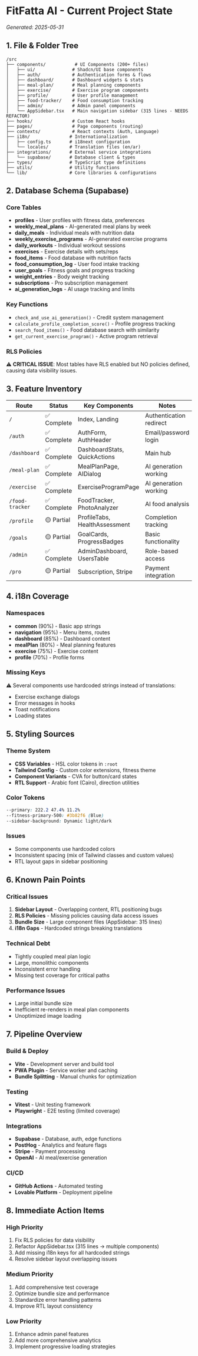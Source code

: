 
# FitFatta AI - Current Project State

*Generated: 2025-05-31*

## 1. File & Folder Tree

```
/src
├── components/           # UI Components (200+ files)
│   ├── ui/              # Shadcn/UI base components
│   ├── auth/            # Authentication forms & flows
│   ├── dashboard/       # Dashboard widgets & stats
│   ├── meal-plan/       # Meal planning components
│   ├── exercise/        # Exercise program components
│   ├── profile/         # User profile management
│   ├── food-tracker/    # Food consumption tracking
│   ├── admin/           # Admin panel components
│   └── AppSidebar.tsx   # Main navigation sidebar (315 lines - NEEDS REFACTOR)
├── hooks/               # Custom React hooks
├── pages/               # Page components (routing)
├── contexts/            # React contexts (Auth, Language)
├── i18n/               # Internationalization
│   ├── config.ts       # i18next configuration
│   └── locales/        # Translation files (en/ar)
├── integrations/       # External service integrations
│   └── supabase/       # Database client & types
├── types/              # TypeScript type definitions
├── utils/              # Utility functions
└── lib/                # Core libraries & configurations
```

## 2. Database Schema (Supabase)

### Core Tables
- **profiles** - User profiles with fitness data, preferences
- **weekly_meal_plans** - AI-generated meal plans by week
- **daily_meals** - Individual meals with nutrition data
- **weekly_exercise_programs** - AI-generated exercise programs
- **daily_workouts** - Individual workout sessions
- **exercises** - Exercise details with sets/reps
- **food_items** - Food database with nutrition facts
- **food_consumption_log** - User food intake tracking
- **user_goals** - Fitness goals and progress tracking
- **weight_entries** - Body weight tracking
- **subscriptions** - Pro subscription management
- **ai_generation_logs** - AI usage tracking and limits

### Key Functions
- `check_and_use_ai_generation()` - Credit system management
- `calculate_profile_completion_score()` - Profile progress tracking
- `search_food_items()` - Food database search with similarity
- `get_current_exercise_program()` - Active program retrieval

### RLS Policies
⚠️ **CRITICAL ISSUE**: Most tables have RLS enabled but NO policies defined, causing data visibility issues.

## 3. Feature Inventory

| Route | Status | Key Components | Notes |
|-------|--------|----------------|-------|
| `/` | ✅ Complete | Index, Landing | Authentication redirect |
| `/auth` | ✅ Complete | AuthForm, AuthHeader | Email/password login |
| `/dashboard` | ✅ Complete | DashboardStats, QuickActions | Main hub |
| `/meal-plan` | ✅ Complete | MealPlanPage, AIDialog | AI generation working |
| `/exercise` | ✅ Complete | ExerciseProgramPage | AI generation working |
| `/food-tracker` | ✅ Complete | FoodTracker, PhotoAnalyzer | AI food analysis |
| `/profile` | 🟡 Partial | ProfileTabs, HealthAssessment | Completion tracking |
| `/goals` | 🟡 Partial | GoalCards, ProgressBadges | Basic functionality |
| `/admin` | ✅ Complete | AdminDashboard, UsersTable | Role-based access |
| `/pro` | 🟡 Partial | Subscription, Stripe | Payment integration |

## 4. i18n Coverage

### Namespaces
- **common** (90%) - Basic app strings
- **navigation** (95%) - Menu items, routes
- **dashboard** (85%) - Dashboard content
- **mealPlan** (80%) - Meal planning features
- **exercise** (75%) - Exercise content
- **profile** (70%) - Profile forms

### Missing Keys
⚠️ Several components use hardcoded strings instead of translations:
- Exercise exchange dialogs
- Error messages in hooks
- Toast notifications
- Loading states

## 5. Styling Sources

### Theme System
- **CSS Variables** - HSL color tokens in `:root`
- **Tailwind Config** - Custom color extensions, fitness theme
- **Component Variants** - CVA for button/card states
- **RTL Support** - Arabic font (Cairo), direction utilities

### Color Tokens
```css
--primary: 222.2 47.4% 11.2%
--fitness-primary-500: #3b82f6 (Blue)
--sidebar-background: Dynamic light/dark
```

### Issues
- Some components use hardcoded colors
- Inconsistent spacing (mix of Tailwind classes and custom values)
- RTL layout gaps in sidebar positioning

## 6. Known Pain Points

### Critical Issues
1. **Sidebar Layout** - Overlapping content, RTL positioning bugs
2. **RLS Policies** - Missing policies causing data access issues
3. **Bundle Size** - Large component files (AppSidebar: 315 lines)
4. **i18n Gaps** - Hardcoded strings breaking translations

### Technical Debt
- Tightly coupled meal plan logic
- Large, monolithic components
- Inconsistent error handling
- Missing test coverage for critical paths

### Performance Issues
- Large initial bundle size
- Inefficient re-renders in meal plan components
- Unoptimized image loading

## 7. Pipeline Overview

### Build & Deploy
- **Vite** - Development server and build tool
- **PWA Plugin** - Service worker and caching
- **Bundle Splitting** - Manual chunks for optimization

### Testing
- **Vitest** - Unit testing framework
- **Playwright** - E2E testing (limited coverage)

### Integrations
- **Supabase** - Database, auth, edge functions
- **PostHog** - Analytics and feature flags
- **Stripe** - Payment processing
- **OpenAI** - AI meal/exercise generation

### CI/CD
- **GitHub Actions** - Automated testing
- **Lovable Platform** - Deployment pipeline

## 8. Immediate Action Items

### High Priority
1. Fix RLS policies for data visibility
2. Refactor AppSidebar.tsx (315 lines → multiple components)
3. Add missing i18n keys for all hardcoded strings
4. Resolve sidebar layout overlapping issues

### Medium Priority
1. Add comprehensive test coverage
2. Optimize bundle size and performance
3. Standardize error handling patterns
4. Improve RTL layout consistency

### Low Priority
1. Enhance admin panel features
2. Add more comprehensive analytics
3. Implement progressive loading strategies
